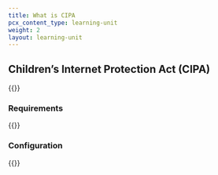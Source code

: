 ```yaml
---
title: What is CIPA
pcx_content_type: learning-unit
weight: 2
layout: learning-unit
---
```


## Children’s Internet Protection Act (CIPA)

{{<render file="_cybersafe-description.md" productFolder="fundamentals">}}


### Requirements

{{<render file="_cybersafe-requirements.md" productFolder="fundamentals">}}

### Configuration 
{{<render file="_cybersafe-configuration.md" productFolder="fundamentals">}}
